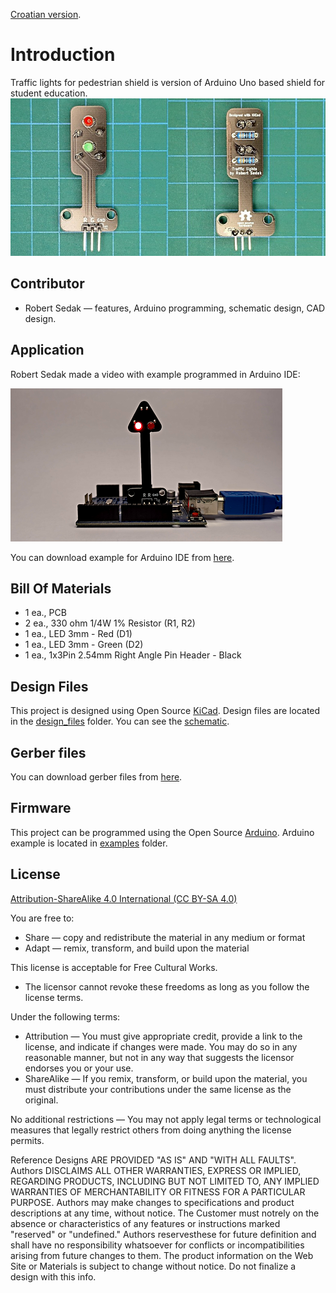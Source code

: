 [Croatian version](README_HR-HR.md).

Introduction
============

Traffic lights for pedestrian shield is version of Arduino Uno based shield for student education.
![Shield front](images/traffic_lights_pedestrian.jpg "Pedestrian Traffic Light Shield")


Contributor
------------
- Robert Sedak — features, Arduino programming, schematic design, CAD design.


Application
-----------
Robert Sedak made a video with example programmed in Arduino IDE:

[![Shield application](images/default.png)](https://youtu.be/ylg3FSesaSU "Traffic lights for pedestrian example")





You can download example for Arduino IDE from [here](examples/).


Bill Of Materials
-----------------
- 1 ea., PCB
- 2 ea., 330 ohm 1/4W 1% Resistor (R1, R2)
- 1 ea., LED 3mm - Red (D1)
- 1 ea., LED 3mm - Green (D2)
- 1 ea., 1x3Pin 2.54mm Right Angle Pin Header - Black


Design Files
------------
This project is designed using Open Source [KiCad](http://kicad.org/). Design files are located in the [design_files](design_files/) folder.  You can see the [schematic](images/traffic_lights_pedestrian_schematic.png).


Gerber files
------------
You can download gerber files from [here](gerber/traffic_lights_pedestrian.zip).



Firmware
--------
This project can be programmed using the Open Source [Arduino](https://www.arduino.cc/).
Arduino example is located in [examples](examples/) folder.


License
-------
[Attribution-ShareAlike 4.0 International (CC BY-SA 4.0)](https://creativecommons.org/licenses/by-sa/4.0/)

You are free to:
- Share — copy and redistribute the material in any medium or format
- Adapt — remix, transform, and build upon the material

This license is acceptable for Free Cultural Works.
- The licensor cannot revoke these freedoms as long as you follow the license terms.

Under the following terms:
- Attribution — You must give appropriate credit, provide a link to the license, and indicate if changes were made. You may do so in any reasonable manner, but not in any way that suggests the licensor endorses you or your use.
- ShareAlike — If you remix, transform, or build upon the material, you must distribute your contributions under the same license as the original.

No additional restrictions — You may not apply legal terms or technological measures that legally restrict others from doing anything the license permits.

Reference Designs ARE PROVIDED "AS IS" AND "WITH ALL FAULTS". Authors DISCLAIMS ALL OTHER WARRANTIES, EXPRESS OR IMPLIED, REGARDING PRODUCTS, INCLUDING BUT NOT LIMITED TO, ANY IMPLIED WARRANTIES OF MERCHANTABILITY OR FITNESS FOR A PARTICULAR PURPOSE.
Authors may make changes to specifications and product descriptions at any time, without notice. The Customer must notrely on the absence or characteristics of any features or instructions marked "reserved" or "undefined."
Authors reservesthese for future definition and shall have no responsibility whatsoever for conflicts or incompatibilities arising from future changes to them. The product information on the Web Site or Materials is subject to change without notice. Do not finalize a design with this info.

